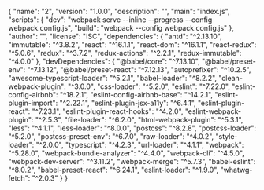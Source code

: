 {
  "name": "2",
  "version": "1.0.0",
  "description": "",
  "main": "index.js",
  "scripts": {
    "dev": "webpack serve --inline --progress --config webpack.config.js",
    "build": "webpack --config webpack.config.js"
  },
  "author": "",
  "license": "ISC",
  "dependencies": {
    "antd": "^2.13.10",
    "immutable": "^3.8.2",
    "react": "^16.1.1",
    "react-dom": "^16.1.1",
    "react-redux": "^5.0.6",
    "redux": "^3.7.2",
    "redux-actions": "^2.2.1",
    "redux-immutable": "^4.0.0"
  },
  "devDependencies": {
    "@babel/core": "^7.13.10",
    "@babel/preset-env": "^7.13.12",
    "@babel/preset-react": "^7.12.13",
    "autoprefixer": "^10.2.5",
    "awesome-typescript-loader": "^5.2.1",
    "babel-loader": "^8.2.2",
    "clean-webpack-plugin": "^3.0.0",
    "css-loader": "^5.2.0",
    "eslint": "^7.22.0",
    "eslint-config-airbnb": "^18.2.1",
    "eslint-config-airbnb-base": "^14.2.1",
    "eslint-plugin-import": "^2.22.1",
    "eslint-plugin-jsx-a11y": "^6.4.1",
    "eslint-plugin-react": "^7.23.1",
    "eslint-plugin-react-hooks": "^4.2.0",
    "eslint-webpack-plugin": "^2.5.3",
    "file-loader": "^6.2.0",
    "html-webpack-plugin": "^5.3.1",
    "less": "^4.1.1",
    "less-loader": "^8.0.0",
    "postcss": "^8.2.8",
    "postcss-loader": "^5.2.0",
    "postcss-preset-env": "^6.7.0",
    "raw-loader": "^4.0.2",
    "style-loader": "^2.0.0",
    "typescript": "^4.2.3",
    "url-loader": "^4.1.1",
    "webpack": "^5.28.0",
    "webpack-bundle-analyzer": "^4.4.0",
    "webpack-cli": "^4.5.0",
    "webpack-dev-server": "^3.11.2",
    "webpack-merge": "^5.7.3",
    "babel-eslint": "^8.0.2",
    "babel-preset-react": "^6.24.1",
    "eslint-loader": "^1.9.0",
    "whatwg-fetch": "^2.0.3"
  }
}

